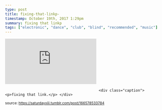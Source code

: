 ```yaml
---
type: post
title: fixing-that-linkp-
timestamp: October 19th, 2017 1:29pm
summary: fixing that linkp 
tags: ["electronic", "dance", "club", "blind", "recommended", "music"]
---
```

<embed type="audio/mpeg" src="https://bandcamp.com/stream_redirect?enc=mp3-128&amp;track_id=3371878639&amp;ts=1618890940&amp;t=e438c80894c99d7f5ea9b8ff27f66d1b29bdf5fb"></embed>
                    
                                               <div class="caption"><p>fixing that link.</p> </div>
                                    
                                
<small>source: https://saturdayxiii.tumblr.com/post/166578533784</small>